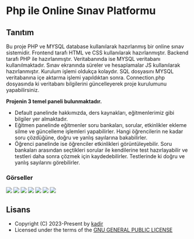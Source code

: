 <h1 align= left><b>Php ile Online Sınav Platformu</b></h1>

## <a name="features">Tanıtım</a>

Bu proje PHP ve MYSQL database kullanılarak hazırlanmış bir online sınav sistemidir. 
Frontend tarafı HTML ve CSS kullanılarak hazırlanmıştır. Backend tarafı PHP ile hazırlanmıştır. 
Veritabanında ise MYSQL veritabanı kullanılmaktadır. Sınav ekranında süreler ve hesaplamalar JS kullanılarak hazırlanmıştır. 
Kurulum işlemi oldukça kolaydır. SQL dosyasını MYSQL veritabanına içe aktarma işlemi yapıldıktan sonra. Connection.php dosyasında ki veritabanı bilgilerini güncelleyerek proje kurulumunu yapabilirsiniz.

<b>Projenin 3 temel paneli bulunmaktadır.</b>  
- Default panelinde hakkımızda, ders kaynakları, eğitmenlerimiz gibi bilgiler yer almaktadır.
- Eğitmen panelinde eğitmenler soru bankaları, sorular, etkinlikler ekleme silme ve güncelleme işlemleri yapabilirler. Hangi öğrencilerin ne kadar soru çözdüğüne, doğru ve yanlış sayılarına bakabilirler.
- Öğrenci panelinde ise öğrenciler etkinlikleri görüntüleyebilir. Soru bankaları arasından seçtikleri sorular ile kendilerine test hazırlayabilir ve testleri daha sonra çözmek için kaydedebilirler. Testlerinde ki doğru ve yanlış sayılarını görebilirler.

### <a name="images">Görseller</a>

<p align="left">
  <img src="https://telegra.ph/file/d7dcfc8c42d0f254d9be4.png">
  <img src="https://telegra.ph/file/eb38e037fb8364ccd29b3.png">
  <img src="https://telegra.ph/file/5e4038156353f99183281.png">
  <img src="https://telegra.ph/file/8f42f682bc7edcf4fcc21.png">
  <img src="https://telegra.ph/file/b3a5958ef9dec767bf68e.png">
  <img src="https://telegra.ph/file/eb86a398a679288c5e3b4.png">
  <img src="https://telegra.ph/file/a55fbab9171048bc05bf4.png">
</p>

## <a name="license">Lisans</a>

 - Copyright (C) 2023-Present by [kadir](github.com/kadirrbayar)️
 - Licensed under the terms of the [GNU GENERAL PUBLIC LICENSE](https://github.com/kadirrbayar/ASPNETCore-CV/blob/main/LICENSE)
